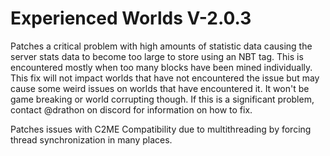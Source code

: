# Experienced Worlds V-2.0.3

Patches a critical problem with high amounts of statistic data causing the server stats data to become too large to store using an NBT tag. This is encountered mostly when too many blocks have been mined individually. This fix will not impact worlds that have not encountered the issue but may cause some weird issues on worlds that have encountered it. It won't be game breaking or world corrupting though. If this is a significant problem, contact @drathon on discord for information on how to fix.

Patches issues with C2ME Compatibility due to multithreading by forcing thread synchronization in many places.
